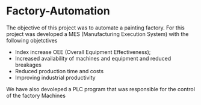 # Factory-Automation

The objective of this project was to automate a painting factory. 
For this project was developed a MES (Manufacturing Execution System) with the following objetctives
  - Index increase OEE (Overall Equipment Effectiveness);
  - Increased availability of machines and equipment and reduced breakages
  - Reduced production time and costs
  - Improving industrial productivity
  
We have also devoleped a PLC program that was responsible for the control of the factory Machines 
